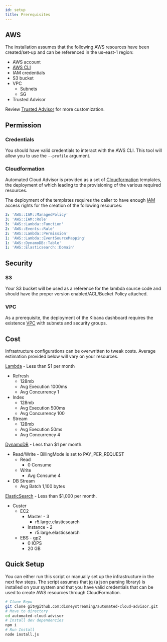 ```yaml
---
id: setup
title: Prerequisites
---
```


## AWS

The installation assumes that the following AWS resources have been created/set-up and can be referenced in the us-east-1 region:

- AWS account
- [AWS CLI](https://aws.amazon.com/cli/)
- IAM credentials
- S3 bucket
- VPC
  - Subnets
  - SG
- Trusted Advisor

Review [Trusted Advisor](https://aws.amazon.com/premiumsupport/ta-iam/) for more customization.

## Permission

### Credentials

You should have valid credentials to interact with the AWS CLI. This tool will allow you to use the `--profile` argument.

### Cloudformation

Automated Cloud Advisor is provided as a set of [Cloudformation](https://aws.amazon.com/cloudformation/) templates, the deployment of which leading to the provisioning of the various required resources.

The deployment of the templates requires the caller to have enough [IAM](https://aws.amazon.com/iam/) access rights for the creation of the following resources:

```yml
3: 'AWS::IAM::ManagedPolicy'
3: 'AWS::IAM::Role'
3: 'AWS::Lambda::Function'
2: 'AWS::Events::Rule'
2: 'AWS::Lambda::Permission'
1: 'AWS::Lambda::EventSourceMapping'
1: 'AWS::DynamoDB::Table'
1: 'AWS::Elasticsearch::Domain'
```

## Security

### S3

Your S3 bucket will be used as a reference for the lambda source code and should have the proper version enabled/ACL/Bucket Policy attached.

### VPC

As a prerequisite, the deployment of the Kibana dashboard requires the existence [VPC](https://aws.amazon.com/vpc/) with subnets and security groups.

## Cost

Infrastructure configurations can be overwritten to tweak costs. Average estimation provided below will vary on your resources.

[Lambda](https://aws.amazon.com/lambda/pricing/) - Less than $1 per month

- Refresh
  - 128mb
  - Avg Execution 1000ms
  - Avg Concurrency 1
- Index
  - 128mb
  - Avg Execution 500ms
  - Avg Concurrency 100
- Stream
  - 128mb
  - Avg Execution 50ms
  - Avg Concurrency 4

[DynamoDB](https://aws.amazon.com/dynamodb/pricing/) - Less than $1 per month.

- Read/Write - BillingMode is set to PAY_PER_REQUEST
  - Read
    - 0 Consume
  - Write
    - Avg Consume 4
- DB Stream
  - Avg Batch 1,100 bytes

[ElasticSearch](https://aws.amazon.com/elasticsearch-service/pricing/?nc=sn&loc=3) - Less than $1,000 per month.

- Custer
  - EC2
    - Master - 3
      - r5.large.elasticsearch
    - Instance - 2
      - r5.large.elasticsearch
  - EBS - gp2
    - 0 IOPS
    - 20 GB

## Quick Setup

You can either run this script or manually set up the infrastructure in the next few steps. The script assumes that [jq](https://stedolan.github.io/jq/) (a json parsing library) is installed on your system and that you have valid credentials that can be used to create AWS resources through CloudFormation.

```bash
# Clone Repo
git clone git@github.com:disneystreaming/automated-cloud-advisor.git
# Move to directory
cd automated-cloud-advisor
# Install dev dependencies
npm i
# Run Install
node install.js
```
